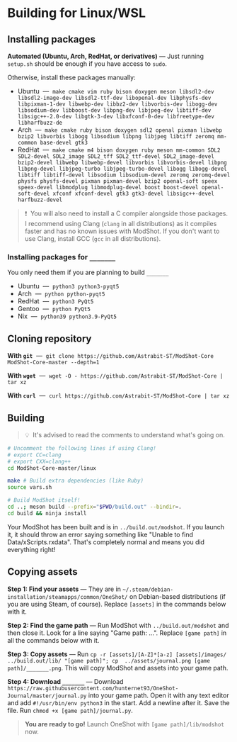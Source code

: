 # Building for Linux/WSL
## Installing packages
**Automated (Ubuntu, Arch, RedHat, or derivatives)** — Just running `setup.sh` should be enough if you have access to `sudo`.

Otherwise, install these packages manually:
- Ubuntu&nbsp; — &nbsp;`make cmake vim ruby bison doxygen meson libsdl2-dev libsdl2-image-dev libsdl2-ttf-dev libopenal-dev libphysfs-dev libpixman-1-dev libwebp-dev libbz2-dev libvorbis-dev libogg-dev libsodium-dev libboost-dev libpng-dev libjpeg-dev libtiff-dev libsigc++-2.0-dev libgtk-3-dev libxfconf-0-dev libfreetype-dev libharfbuzz-de`
- Arch&nbsp; — &nbsp;`make cmake ruby bison doxygen sdl2 openal pixman libwebp bzip2 libvorbis libogg libsodium libpng libjpeg libtiff zeromq mm-common base-devel gtk3`
- RedHat&nbsp; — &nbsp;`make cmake m4 bison doxygen ruby meson mm-common SDL2 SDL2-devel SDL2_image SDL2_tff SDL2_ttf-devel SDL2_image-devel bzip2-devel libwebp libwebp-devel libvorbis libvorbis-devel libpng libpng-devel libjpeg-turbo libjpeg-turbo-devel libogg libogg-devel libtiff libtiff-devel libsodium libsodium-devel zeromq zeromq-devel physfs physfs-devel pixman pixman-devel bzip2 openal-soft speex speex-devel libmodplug libmodplug-devel boost boost-devel openal-soft-devel xfconf xfconf-devel gtk3 gtk3-devel libsigc++-devel harfbuzz-devel`

> ❗&nbsp; You will also need to install a C compiler alongside those packages. I recommend using Clang (`clang` in all distributions) as it compiles faster and has no known issues with ModShot. If you don't want to use Clang, install GCC (`gcc` in all distributions).


### Installing packages for `_______`
You only need them if you are planning to build `_______`

- Ubuntu&nbsp; — &nbsp;`python3 python3-pyqt5`
- Arch&nbsp; — &nbsp;`python python-pyqt5`
- RedHat&nbsp; — &nbsp;`python3 PyQt5`
- Gentoo&nbsp; — &nbsp;`python PyQt5`
- Nix&nbsp; — &nbsp;`python39 python3.9-PyQt5`

## Cloning repository
 **With `git`**&nbsp; — &nbsp;`git clone https://github.com/Astrabit-ST/ModShot-Core ModShot-Core-master --depth=1`
 
**With `wget`**&nbsp; — &nbsp;`wget -O - https://github.com/Astrabit-ST/ModShot-Core | tar xz`

**With `curl`**&nbsp; — &nbsp;`curl https://github.com/Astrabit-ST/ModShot-Core | tar xz`

## Building

> 💡&nbsp; It's advised to read the comments to understand what's going on.

```sh
# Uncomment the following lines if using Clang!
# export CC=clang
# export CXX=clang++
cd ModShot-Core-master/linux

make # Build extra dependencies (like Ruby)
source vars.sh

# Build ModShot itself!
cd ..; meson build --prefix="$PWD/build.out" --bindir=.
cd build && ninja install
```

Your ModShot has been built and is in `../build.out/modshot`. If you launch it, it should throw an error saying something like "Unable to find Data/xScripts.rxdata". That's completely normal and means you did everything right!

## Copying assets
**Step 1: Find your assets** — They are in `~/.steam/debian-installation/steamapps/common/OneShot/` on Debian-based distributions (if you are using Steam, of course). Replace `[assets]` in the commands below with it.

**Step 2: Find the game path** — Run ModShot with `../build.out/modshot` and then close it. Look for a line saying "Game path: ...". Replace `[game path]` in all the commands below with it.

**Step 3: Copy assets** — Run `cp -r [assets]/[A-Z]*[a-z] [assets]/images/ ../build.out/lib/ "[game path]"; cp  ../assets/journal.png [game path]/_______.png`. This will copy ModShot and assets into your game path.

**Step 4: Download `_______`** — Download `https://raw.githubusercontent.com/hunternet93/OneShot-Journal/master/journal.py` into your game path. Open it with any text editor and add `#!/usr/bin/env python3` in the start. Add a newline after it. Save the file. Run `chmod +x [game path]/journal.py`.

> **You are ready to go!** Launch OneShot with `[game path]/lib/modshot` now.
